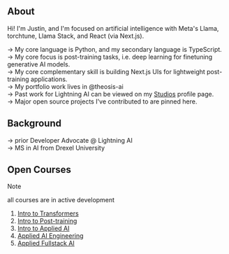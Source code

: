 ## About
Hi! I'm Justin, and I'm focused on artificial intelligence with Meta's Llama, torchtune, Llama Stack, and React (via Next.js). 

→ My core language is Python, and my secondary language is TypeScript. <br/>
→ My core focus is post-training tasks, i.e. deep learning for finetuning generative AI models. <br/>
→ My core complementary skill is building Next.js UIs for lightweight post-training applications. <br/>
→ My portfolio work lives in <a href="https://github.com/theosis-ai" style="text-decoration: none">@theosis-ai</a> <br/>
→ Past work for Lightning AI can be viewed on my [Studios](https://lightning.ai/justin) profile page. <br/>
→ Major open source projects I've contributed to are pinned here.

## Background

→ prior Developer Advocate @ Lightning AI <br/>
→ MS in AI from Drexel University

## Open Courses

> [!NOTE]
> all courses are in active development

1. [Intro to Transformers](https://github.com/jxtngx/transformers-cookbook)
2. [Intro to Post-training](https://github.com/jxtngx/intro-to-post-training)
3. [Intro to Applied AI](https://github.com/jxtngx/intro-to-applied-ai)
4. [Applied AI Engineering](https://github.com/jxtngx/applied-ai-engineering)
5. [Applied Fullstack AI](https://github.com/jxtngx/applied-fullstack-ai)
